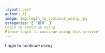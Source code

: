 ```yaml
---
layout: post
author: AI
image: img/login_to_continue_using.jpg
categories: [ '體育' ]
Login to continue using
Please login to continue using this service"
---
```

Login to continue using